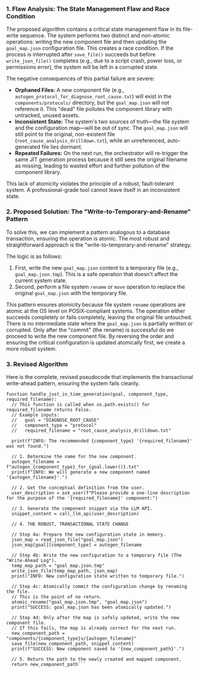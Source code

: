 ### **1. Flaw Analysis: The State Management Flaw and Race Condition**

The proposed algorithm contains a critical state management flaw in its file-write sequence. The system performs two distinct and non-atomic operations: writing the new component file and then updating the `goal_map.json` configuration file. This creates a race condition. If the process is interrupted after `save_file()` succeeds but before `write_json_file()` completes (e.g., due to a script crash, power loss, or permissions error), the system will be left in a corrupted state.

The negative consequences of this partial failure are severe:

- **Orphaned Files:** A new component file (e.g., `autogen_protocol_for_diagnose_root_cause.txt`) will exist in the `components/protocols/` directory, but the `goal_map.json` will not reference it. This "dead" file pollutes the component library with untracked, unused assets.
- **Inconsistent State:** The system's two sources of truth—the file system and the configuration map—will be out of sync. The `goal_map.json` will still point to the original, non-existent file (`root_cause_analysis_drilldown.txt`), while an unreferenced, auto-generated file lies dormant.
- **Repeated Failures:** On the next run, the orchestrator will re-trigger the same JIT generation process because it still sees the original filename as missing, leading to wasted effort and further pollution of the component library.

This lack of atomicity violates the principle of a robust, fault-tolerant system. A professional-grade tool cannot leave itself in an inconsistent state.

### **2. Proposed Solution: The "Write-to-Temporary-and-Rename" Pattern**

To solve this, we can implement a pattern analogous to a database transaction, ensuring the operation is atomic. The most robust and straightforward approach is the "write-to-temporary-and-rename" strategy.

The logic is as follows:

1.  First, write the new `goal_map.json` content to a temporary file (e.g., `goal_map.json.tmp`). This is a safe operation that doesn't affect the current system state.
2.  Second, perform a file system `rename` or `move` operation to replace the original `goal_map.json` with the temporary file.

This pattern ensures atomicity because file system `rename` operations are atomic at the OS level on POSIX-compliant systems. The operation either succeeds completely or fails completely, leaving the original file untouched. There is no intermediate state where the `goal_map.json` is partially written or corrupted. Only after the "commit" (the rename) is successful do we proceed to write the new component file. By reversing the order and ensuring the critical configuration is updated atomically first, we create a more robust system.

### **3. Revised Algorithm**

Here is the complete, revised pseudocode that implements the transactional write-ahead pattern, ensuring the system fails cleanly.

````pseudocode
function handle_just_in_time_generation(goal, component_type, required_filename):
  // This function is called when os.path.exists() for required_filename returns False.
  // Example inputs:
  //   goal = "DIAGNOSE_ROOT_CAUSE"
  //   component_type = "protocol"
  //   required_filename = "root_cause_analysis_drilldown.txt"

  print(f"INFO: The recommended {component_type} '{required_filename}' was not found.")

  // 1. Determine the name for the new component.
  autogen_filename = f"autogen_{component_type}_for_{goal.lower()}.txt"
  print(f"INFO: We will generate a new component named '{autogen_filename}'.")

  // 2. Get the conceptual definition from the user.
  user_description = ask_user(f"Please provide a one-line description for the purpose of the '{required_filename}' component:")

  // 3. Generate the component snippet via the LLM API.
  snippet_content = call_llm_api(user_description)

  // 4. THE ROBUST, TRANSACTIONAL STATE CHANGE

  // Step 4a: Prepare the new configuration state in memory.
  json_map = read_json_file("goal_map.json")
  json_map[goal][component_type] = autogen_filename

  // Step 4b: Write the new configuration to a temporary file (The "Write-Ahead Log").
  temp_map_path = "goal_map.json.tmp"
  write_json_file(temp_map_path, json_map)
  print("INFO: New configuration state written to temporary file.")

  // Step 4c: Atomically commit the configuration change by renaming the file.
  // This is the point of no return.
  atomic_rename("goal_map.json.tmp", "goal_map.json")
  print("SUCCESS: goal_map.json has been atomically updated.")

  // Step 4d: Only after the map is safely updated, write the new component file.
  // If this fails, the map is already correct for the next run.
  new_component_path = "components/{component_type}s/{autogen_filename}"
  save_file(new_component_path, snippet_content)
  print(f"SUCCESS: New component saved to '{new_component_path}'.")

  // 5. Return the path to the newly created and mapped component.
  return new_component_path```
````
